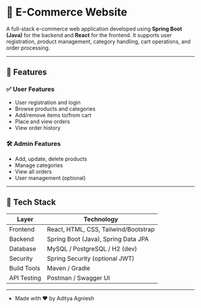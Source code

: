 # 🛒 E-Commerce Website

A full-stack e-commerce web application developed using **Spring Boot (Java)** for the backend and **React** for the frontend. It supports user registration, product management, category handling, cart operations, and order processing.

---

## 🚀 Features

### ✅ User Features
- User registration and login
- Browse products and categories
- Add/remove items to/from cart
- Place and view orders
- View order history

### 🛠️ Admin Features
- Add, update, delete products
- Manage categories
- View all orders
- User management (optional)

---

## 🧱 Tech Stack

| Layer        | Technology                  |
|-------------|-----------------------------|
| Frontend     | React, HTML, CSS, Tailwind/Bootstrap |
| Backend      | Spring Boot (Java), Spring Data JPA |
| Database     | MySQL / PostgreSQL / H2 (dev) |
| Security     | Spring Security (optional JWT) |
| Build Tools  | Maven / Gradle |
| API Testing  | Postman / Swagger UI |

---

- Made with ❤️ by Aditya Agniesh 

